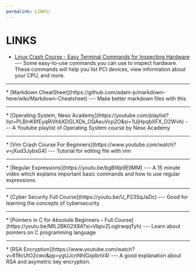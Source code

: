 ```yaml
---
permalink: LINKS/
---
```


# LINKS

* [Linux Crash Course - Easy Terminal Commands for Inspecting Hardware](https://youtu.be/oGyJr-iUwt8?si=59V2boc0XfmlFekg) --- 
Some easy-to-use commands you can use to inspect hardware. 
These commands will help you list PCI devices, view information about your CPU, and more.
<hr>
* [Markdown CheatSheet](https://github.com/adam-p/markdown-here/wiki/Markdown-Cheatsheet) --- Make better markdown files with this
<hr>
* [Operating System, Neso Academy](https://youtube.com/playlist?list=PLBlnK6fEyqRiVhbXDGLXDk_OQAeuVcp2O&si=1UjHpqbXFX_D2Wvh) ---
A Youtube playlist of Operating System course by Neso Academy
<hr>
* [Vim Crash Course For Beginners](https://www.youtube.com/watch?v=jXud3JybsG4) ---
Tutorial for editing file with vim
<hr>
* [Regular Expressions](https://youtu.be/bgBWp9EIlMM) ---
A 15 minute video which explains important basic commands and how to use regular expressions.
<hr>
* [Cyber Security Full Course](https://youtu.be/U_P23SqJaDc) ---
Good for learning the concepts of cybersecurity
<hr>
* [Pointers in C for Absolute Beginners – Full Course](https://youtu.be/MIL2BK02X8A?si=VbpvZLoglrwqqTyh) ---
Learn about pointers on C programming language
<hr>
* [RSA Encryption](https://www.youtube.com/watch?v=819cUtO2cwo&pp=ygUJcnNhIGxpbnV4) ---
A good explanation about RSA and asymetric key encryption.
